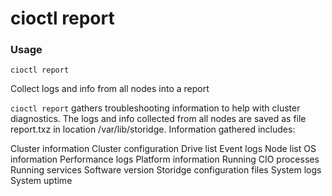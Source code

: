 # cioctl report

<h3>Usage</h3>

`cioctl report`

 Collect logs and info from all nodes into a report

`cioctl report` gathers troubleshooting information to help with cluster diagnostics. The logs and info collected from all nodes are saved as file report.txz in location /var/lib/storidge. Information gathered includes:

Cluster information
Cluster configuration
Drive list
Event logs
Node list
OS information
Performance logs
Platform information
Running CIO processes
Running services
Software version
Storidge configuration files
System logs
System uptime
